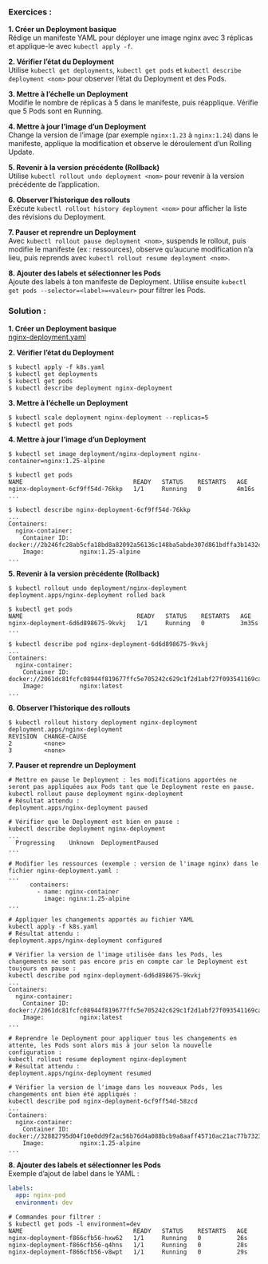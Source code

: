 ### Exercices :

**1. Créer un Deployment basique**\
Rédige un manifeste YAML pour déployer une image nginx avec 3 réplicas et applique-le avec `kubectl apply -f`.

**2. Vérifier l’état du Deployment**\
Utilise `kubectl get deployments`, `kubectl get pods` et `kubectl describe deployment <nom>` pour observer l’état du Deployment et des Pods.

**3. Mettre à l’échelle un Deployment**\
Modifie le nombre de réplicas à 5 dans le manifeste, puis réapplique. Vérifie que 5 Pods sont en Running.

**4. Mettre à jour l’image d’un Deployment**\
Change la version de l’image (par exemple `nginx:1.23` à `nginx:1.24`) dans le manifeste, applique la modification et observe le déroulement d’un Rolling Update.

**5. Revenir à la version précédente (Rollback)**\
Utilise `kubectl rollout undo deployment <nom>` pour revenir à la version précédente de l’application.

**6. Observer l’historique des rollouts**\
Exécute `kubectl rollout history deployment <nom>` pour afficher la liste des révisions du Deployment.

**7. Pauser et reprendre un Deployment**\
Avec `kubectl rollout pause deployment <nom>`, suspends le rollout, puis modifie le manifeste (ex : ressources), observe qu’aucune modification n’a lieu, puis reprends avec `kubectl rollout resume deployment <nom>`.

**8. Ajouter des labels et sélectionner les Pods**\
Ajoute des labels à ton manifeste de Deployment. Utilise ensuite `kubectl get pods --selector=<label>=<valeur>` pour filtrer les Pods.

### Solution :

**1. Créer un Deployment basique**\
[nginx-deployment.yaml](nginx-deployment.yaml)

**2. Vérifier l’état du Deployment**
```
$ kubectl apply -f k8s.yaml
$ kubectl get deployments
$ kubectl get pods
$ kubectl describe deployment nginx-deployment
```

**3. Mettre à l’échelle un Deployment**
```
$ kubectl scale deployment nginx-deployment --replicas=5
$ kubectl get pods
```

**4. Mettre à jour l’image d’un Deployment**
```
$ kubectl set image deployment/nginx-deployment nginx-container=nginx:1.25-alpine

$ kubectl get pods
NAME                               READY   STATUS    RESTARTS   AGE
nginx-deployment-6cf9ff54d-76kkp   1/1     Running   0          4m16s
...

$ kubectl describe nginx-deployment-6cf9ff54d-76kkp
...
Containers:
  nginx-container:
    Container ID:   docker://2b246fc28ab5cfa18bd8a82092a56136c148ba5abde307d861bdffa3b1432c84
    Image:          nginx:1.25-alpine
...
```

**5. Revenir à la version précédente (Rollback)**
``` 
$ kubectl rollout undo deployment/nginx-deployment 
deployment.apps/nginx-deployment rolled back

$ kubectl get pods
NAME                                READY   STATUS    RESTARTS   AGE
nginx-deployment-6d6d898675-9kvkj   1/1     Running   0          3m35s
...

$ kubectl describe pod nginx-deployment-6d6d898675-9kvkj
...
Containers:
  nginx-container:
    Container ID:   docker://2061dc81fcfc08944f819677ffc5e705242c629c1f2d1abf27f093541169cac3
    Image:          nginx:latest
...
```

**6. Observer l’historique des rollouts**
```
$ kubectl rollout history deployment nginx-deployment
deployment.apps/nginx-deployment 
REVISION  CHANGE-CAUSE
2         <none>
3         <none>
```

**7. Pauser et reprendre un Deployment**
```
# Mettre en pause le Deployment : les modifications apportées ne seront pas appliquées aux Pods tant que le Deployment reste en pause.
kubectl rollout pause deployment nginx-deployment
# Résultat attendu :
deployment.apps/nginx-deployment paused

# Vérifier que le Deployment est bien en pause :
kubectl describe deployment nginx-deployment
...
  Progressing    Unknown  DeploymentPaused
...

# Modifier les ressources (exemple : version de l'image nginx) dans le fichier nginx-deployment.yaml :
...
      containers:
        - name: nginx-container
          image: nginx:1.25-alpine
...

# Appliquer les changements apportés au fichier YAML
kubectl apply -f k8s.yaml
# Résultat attendu :
deployment.apps/nginx-deployment configured

# Vérifier la version de l'image utilisée dans les Pods, les changements ne sont pas encore pris en compte car le Deployment est toujours en pause :
kubectl describe pod nginx-deployment-6d6d898675-9kvkj
...
Containers:
  nginx-container:
    Container ID:   docker://2061dc81fcfc08944f819677ffc5e705242c629c1f2d1abf27f093541169cac3
    Image:          nginx:latest
...

# Reprendre le Deployment pour appliquer tous les changements en attente, les Pods sont alors mis à jour selon la nouvelle configuration :
kubectl rollout resume deployment nginx-deployment
# Résultat attendu :
deployment.apps/nginx-deployment resumed

# Vérifier la version de l'image dans les nouveaux Pods, les changements ont bien été appliqués :
kubectl describe pod nginx-deployment-6cf9ff54d-58zcd
...
Containers:
  nginx-container:
    Container ID:   docker://32882795d04f10e0dd9f2ac56b76d4a088bcb9a8aaff45710ac21ac77b732359
    Image:          nginx:1.25-alpine
...
```

**8. Ajouter des labels et sélectionner les Pods**\
Exemple d’ajout de label dans le YAML :
```yaml
labels:
  app: nginx-pod
  environment: dev
```
```
# Commandes pour filtrer :
$ kubectl get pods -l environment=dev
NAME                               READY   STATUS    RESTARTS   AGE
nginx-deployment-f866cfb56-hxw62   1/1     Running   0          26s
nginx-deployment-f866cfb56-q4hns   1/1     Running   0          28s
nginx-deployment-f866cfb56-v8wpt   1/1     Running   0          29s
```



